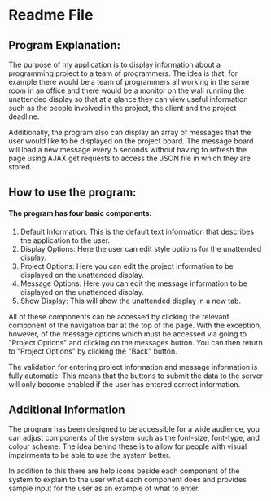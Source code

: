 # Readme File

Program Explanation:
-------------------
The purpose of my application is to display information about a programming project to a team of programmers. The idea is that, for example there would be a team of programmers all working in the same room in an office and there would be a monitor on the wall running the unattended display so that at a glance they can view useful information such as the people involved in the project, the client and the project deadline.

Additionally, the program also can display an array of messages that the user would like to be displayed on the project board. The message board will load a new message every 5 seconds without having to refresh the page using AJAX get requests to access the JSON file in which they are stored.

How to use the program:
-----------------------

#### The program has four basic components:
1. Default Information: This is the default text information that describes the application to the user.
2. Display Options: Here the user can edit style options for the unattended display.
3. Project Options: Here you can edit the project information to be displayed on the unattended display.
4. Message Options: Here you can edit the message information to be displayed on the unattended display.
5. Show Display: This will show the unattended display in a new tab.

All of these components can be accessed by clicking the relevant component of the navigation bar at the top of the page. With the exception, however, of the message options which must be accessed via going to "Project Options" and clicking on the messages button. You can then return to "Project Options" by clicking the "Back" button.

The validation for entering project information and message information is fully automatic. This means that the buttons to submit the data to the server will only become enabled if the user has entered correct information.



Additional Information
----------------------

The program has been designed to be accessible for a wide audience, you can adjust components of the system such as the font-size, font-type, and colour scheme. The idea behind these is to allow for people with visual impairments to be able to use the system better.

In addition to this there are help icons beside each component of the system to explain to the user what each component does and provides sample input for the user as an example of what to enter.
